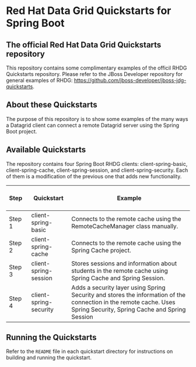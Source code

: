 Red Hat Data Grid Quickstarts for Spring Boot
=============================

## The official Red Hat Data Grid Quickstarts repository
This repository contains some complimentary examples of the officil RHDG Quickstarts repository. Please refer to the JBoss Developer repository for general examples of RHDG: https://github.com/jboss-developer/jboss-jdg-quickstarts.

## About these Quickstarts
The purpose of this repository is to show some examples of the many ways a Datagrid client can connect a remote Datagrid server using the Spring Boot project.


## Available Quickstarts
The repository contains four Spring Boot RHDG clients: client-spring-basic, client-spring-cache, client-spring-session, and client-spring-security. Each of them is a modification of the previous one that adds new functionality. 

| &nbsp; &nbsp; &nbsp; &nbsp; Step  &nbsp; &nbsp; &nbsp; &nbsp; | Quickstart   |                Example              |
|--------|------------------------|----------------------------------------------------------------------------------------------------------------------------|
| Step 1 | client-spring-basic    | Connects to the remote cache using the RemoteCacheManager class manually.               |
| Step 2 | client-spring-cache    | Connects to the remote cache using the Spring Cache project.                                    |
| Step 3 | client-spring-session  | Stores sessions and information about students in the remote cache using Spring Cache and Spring Session.         |
| Step 4 | client-spring-security | Adds a security layer using Spring Security and stores the information of the connection in the remote cache. Uses Spring Security, Spring Cache and Spring Session |




## Running the Quickstarts
Refer to the `README` file in each quickstart directory for instructions on building and running the quickstart.
